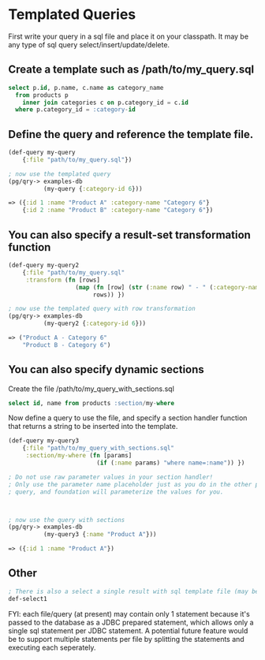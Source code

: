 # Templated Queries

First write your query in a sql file and place it on your classpath. It may be any type of sql query select/insert/update/delete.


## Create a template such as /path/to/my_query.sql
```sql
select p.id, p.name, c.name as category_name
  from products p
    inner join categories c on p.category_id = c.id
  where p.category_id = :category-id
```

## Define the query and reference the template file.
```clojure
(def-query my-query
    {:file "path/to/my_query.sql"})

; now use the templated query
(pg/qry-> examples-db
          (my-query {:category-id 6}))

=> ({:id 1 :name "Product A" :category-name "Category 6"}
    {:id 2 :name "Product B" :category-name "Category 6"})

```

## You can also specify a result-set transformation function
```clojure
(def-query my-query2
    {:file "path/to/my_query.sql"
     :transform (fn [rows]
                   (map (fn [row] (str (:name row) " - " (:category-name row)))
                        rows)) })

; now use the templated query with row transformation
(pg/qry-> examples-db
          (my-query2 {:category-id 6}))

=> ("Product A - Category 6"
    "Product B - Category 6")
```




## You can also specify dynamic sections
Create the file /path/to/my_query_with_sections.sql

```sql
select id, name from products :section/my-where
```
Now define a query to use the file, and specify a section handler
function that returns a string to be inserted into the template.
```clojure
(def-query my-query3
    {:file "path/to/my_query_with_sections.sql"
     :section/my-where (fn [params]
                         (if (:name params) "where name=:name")) })

; Do not use raw parameter values in your section handler!
; Only use the parameter name placeholder just as you do in the other parts of the
; query, and foundation will parameterize the values for you.



; now use the query with sections
(pg/qry-> examples-db
          (my-query3 {:name "Product A"}))

=> ({:id 1 :name "Product A"})
```



## Other

```clojure
; There is also a select a single result with sql template file (may be removed)
def-select1

```

FYI: each file/query (at present) may contain only 1 statement because it's passed to the database as a JDBC prepared statement, which allows only a single sql statement per JDBC statement. A potential future feature would be to support multiple statements per file by splitting the statements and executing each seperately.

